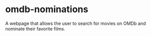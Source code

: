 # omdb-nominations
A webpage that allows the user to search for movies on OMDb and nominate their favorite films.
